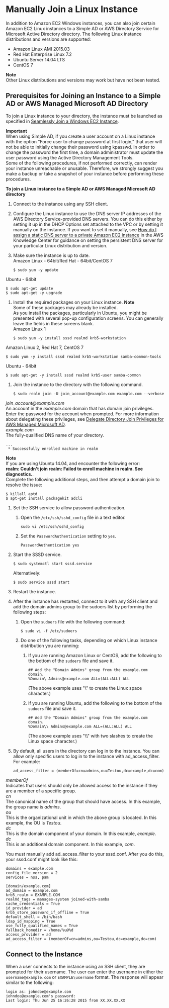 # Manually Join a Linux Instance<a name="ad_connector_join_linux_instance"></a>

In addition to Amazon EC2 Windows instances, you can also join certain Amazon EC2 Linux instances to a Simple AD or AWS Directory Service for Microsoft Active Directory directory\. The following Linux instance distributions and versions are supported:
+ Amazon Linux AMI 2015\.03
+ Red Hat Enterprise Linux 7\.2
+ Ubuntu Server 14\.04 LTS
+ CentOS 7

**Note**  
Other Linux distributions and versions may work but have not been tested\.

## Prerequisites for Joining an Instance to a Simple AD or AWS Managed Microsoft AD Directory<a name="join_linux_prereq"></a>

To join a Linux instance to your directory, the instance must be launched as specified in [Seamlessly Join a Windows EC2 Instance](launching_instance.md)\. 

**Important**  
When using Simple AD, if you create a user account on a Linux instance with the option "Force user to change password at first login," that user will not be able to initially change their password using kpasswd\. In order to change the password the first time, a domain administrator must update the user password using the Active Directory Management Tools\.  
Some of the following procedures, if not performed correctly, can render your instance unreachable or unusable\. Therefore, we strongly suggest you make a backup or take a snapshot of your instance before performing these procedures\.

**To join a Linux instance to a Simple AD or AWS Managed Microsoft AD directory**

1. Connect to the instance using any SSH client\.

1. Configure the Linux instance to use the DNS server IP addresses of the AWS Directory Service\-provided DNS servers\. You can do this either by setting it up in the DHCP Options set attached to the VPC or by setting it manually on the instance\. If you want to set it manually, see [How do I assign a static DNS server to a private Amazon EC2 instance](https://aws.amazon.com/premiumsupport/knowledge-center/ec2-static-dns-rhel-centos-amazon/) in the AWS Knowledge Center for guidance on setting the persistent DNS server for your particular Linux distribution and version\.

1. Make sure the instance is up to date\.  
Amazon Linux \- 64bit/Red Hat \- 64bit/CentOS 7  

   ```
   $ sudo yum -y update
   ```  
Ubuntu \- 64bit  

   ```
   $ sudo apt-get update
   $ sudo apt-get -y upgrade
   ```

1. Install the required packages on your Linux instance\.
**Note**  
Some of these packages may already be installed\.   
As you install the packages, particularly in Ubuntu, you might be presented with several pop\-up configuration screens\. You can generally leave the fields in these screens blank\.  
Amazon Linux 1  

   ```
   $ sudo yum -y install sssd realmd krb5-workstation
   ```  
Amazon Linux 2, Red Hat 7, CentOS 7  

   ```
   $ sudo yum -y install sssd realmd krb5-workstation samba-common-tools
   ```  
Ubuntu \- 64bit  

   ```
   $ sudo apt-get -y install sssd realmd krb5-user samba-common
   ```

1. Join the instance to the directory with the following command\. 

   ```
   $ sudo realm join -U join_account@example.com example.com --verbose
   ```  
*join\_account@example\.com*  
An account in the *example\.com* domain that has domain join privileges\. Enter the password for the account when prompted\. For more information about delegating these privileges, see [Delegate Directory Join Privileges for AWS Managed Microsoft AD](directory_join_privileges.md)\.  
*example\.com*  
The fully\-qualified DNS name of your directory\.

   ```
   ...
    * Successfully enrolled machine in realm
   ```
**Note**  
If you are using Ubuntu 14\.04, and encounter the following error:   
**realm: Couldn't join realm: Failed to enroll machine in realm\. See diagnostics\.**\.   
Complete the following additional steps, and then attempt a domain join to resolve the issue:   

   ```
   $ killall aptd
   $ apt-get install packagekit adcli
   ```

1. Set the SSH service to allow password authentication\.

   1. Open the `/etc/ssh/sshd_config` file in a text editor\.

      ```
      sudo vi /etc/ssh/sshd_config
      ```

   1. Set the `PasswordAuthentication` setting to `yes`\.

      ```
      PasswordAuthentication yes
      ```

1. Start the SSSD service\.

   ```
   $ sudo systemctl start sssd.service
   ```

   Alternatively:

   ```
   $ sudo service sssd start
   ```

1. Restart the instance\.

1. After the instance has restarted, connect to it with any SSH client and add the domain admins group to the sudoers list by performing the following steps:

   1. Open the `sudoers` file with the following command:

      ```
      $ sudo vi -f /etc/sudoers
      ```

   1. Do one of the following tasks, depending on which Linux instance distribution you are running:

      1. If you are running Amazon Linux or CentOS, add the following to the bottom of the `sudoers` file and save it\.

         ```
         ## Add the "Domain Admins" group from the example.com domain.
         %Domain\ Admins@example.com ALL=(ALL:ALL) ALL
         ```

         \(The above example uses "\\<space>" to create the Linux space character\.\)

      1. If you are running Ubuntu, add the following to the bottom of the `sudoers` file and save it\.

         ```
         ## Add the "Domain Admins" group from the example.com domain.
         %Domain\\ Admins@example.com ALL=(ALL:ALL) ALL
         ```

         \(The above example uses "\\\\<space>" with two slashes to create the Linux space character\.\)

1. By default, all users in the directory can log in to the instance\. You can allow only specific users to log in to the instance with ad\_access\_filter\. For example:

   ```
   ad_access_filter = (memberOf=cn=admins,ou=Testou,dc=example,dc=com)
   ```  
*memberOf*  
Indicates that users should only be allowed access to the instance if they are a member of a specific group\.  
*cn*  
The canonical name of the group that should have access\. In this example, the group name is *admins*\.  
*ou*  
This is the organizational unit in which the above group is located\. In this example, the OU is *Testou*\.  
*dc*  
This is the domain component of your domain\. In this example, *example*\.  
*dc*  
This is an additional domain component\. In this example, *com*\.

   You must manually add ad\_access\_filter to your sssd\.conf\. After you do this, your sssd\.conf might look like this:

   ```
   domains = example.com
   config_file_version = 2 
   services = nss, pam 
   
   [domain/example.com] 
   ad_domain = example.com 
   krb5_realm = EXAMPLE.COM 
   realmd_tags = manages-system joined-with-samba 
   cache_credentials = True 
   id_provider = ad 
   krb5_store_password_if_offline = True 
   default_shell = /bin/bash 
   ldap_id_mapping = True 
   use_fully_qualified_names = True 
   fallback_homedir = /home/%u@%d 
   access_provider = ad 
   ad_access_filter = (memberOf=cn=admins,ou=Testou,dc=example,dc=com)
   ```

## Connect to the Instance<a name="ad_connector_linux_connect"></a>

When a user connects to the instance using an SSH client, they are prompted for their username\. The user can enter the username in either the `username@example.com` or `EXAMPLE\username` format\. The response will appear similar to the following:

```
login as: johndoe@example.com
johndoe@example.com's password:
Last login: Thu Jun 25 16:26:28 2015 from XX.XX.XX.XX
```